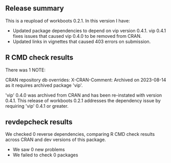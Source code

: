 ## Release summary

This is a reupload of workboots 0.2.1. In this version I have:

* Updated package dependencies to depend on vip version 0.4.1. vip 0.4.1 fixes issues that caused vip 0.4.0 to be removed from CRAN.
* Updated links in vignettes that caused 403 errors on submission.

## R CMD check results
There was 1 NOTE:

CRAN repository db overrides:
  X-CRAN-Comment: Archived on 2023-08-14 as it requires archived
  package 'vip'.

'vip' 0.4.0 was archived from CRAN and has been re-instated with version 0.4.1. This release of workboots 0.2.1 addresses the dependency issue by requiring 'vip' 0.4.1 or greater.


## revdepcheck results

We checked 0 reverse dependencies, comparing R CMD check results across CRAN and dev versions of this package.

 * We saw 0 new problems
 * We failed to check 0 packages

